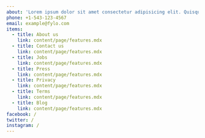 ```yaml
---
about: 'Lorem ipsum dolor sit amet consectetur adipisicing elit. Quisquam, quos.'
phone: +1-543-123-4567
email: example@fylo.com
items:
  - title: About us
    link: content/page/features.mdx
  - title: Contact us
    link: content/page/features.mdx
  - title: Jobs
    link: content/page/features.mdx
  - title: Press
    link: content/page/features.mdx
  - title: Privacy
    link: content/page/features.mdx
  - title: Terms
    link: content/page/features.mdx
  - title: Blog
    link: content/page/features.mdx
facebook: /
twitter: /
instagram: /
---
```


